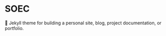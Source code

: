 # SOEC
:triangular_ruler: Jekyll theme for building a personal site, blog, project documentation, or portfolio.

